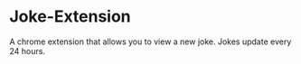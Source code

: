 # Joke-Extension
A chrome extension that allows you to view a new joke. Jokes update every 24 hours.
